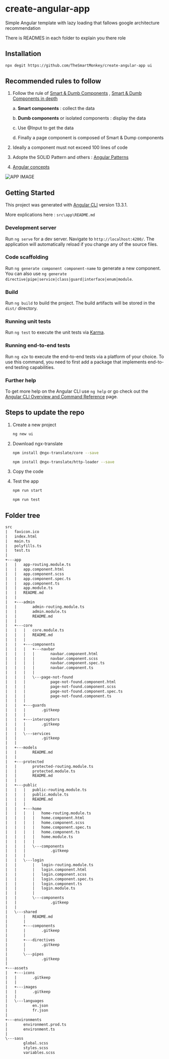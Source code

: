 # create-angular-app

Simple Angular template with lazy loading that fallows google architecture recommendation

There is READMES in each folder to explain you there role

## Installation

```bash
npx degit https://github.com/TheSmartMonkey/create-angular-app ui
```

## Recommended rules to follow

1. Follow the rule of [Smart & Dumb Components](https://dev.to/mquanit/concept-of-smart-dumb-components-in-angular-2fom) , [Smart & Dumb Components in depth](https://blog.angular-university.io/angular-2-smart-components-vs-presentation-components-whats-the-difference-when-to-use-each-and-why/)

    a. **Smart components** : collect the data

    b. **Dumb components** or isolated components : display the data

    c. Use @Input to get the data

    d. Finally a page component is composed of Smart & Dump components

1. Ideally a component must not exceed 100 lines of code

1. Adopte the SOLID Pattern and others : [Angular Patterns](https://angular-enterprise.com/en/ngpost/courses/design-patterns/)

1. [Angular concepts](https://angular.io/guide/architecture)

![APP IMAGE](https://github.com/TheSmartMonkey/create-angular-app/blob/main/.github/smart_and_dump_components.png)

## Getting Started

This project was generated with [Angular CLI](https://github.com/angular/angular-cli) version 13.3.1.

More explications here : `src\app\README.md`

### Development server

Run `ng serve` for a dev server. Navigate to `http://localhost:4200/`. The application will automatically reload if you change any of the source files.

### Code scaffolding

Run `ng generate component component-name` to generate a new component. You can also use `ng generate directive|pipe|service|class|guard|interface|enum|module`.

### Build

Run `ng build` to build the project. The build artifacts will be stored in the `dist/` directory.

### Running unit tests

Run `ng test` to execute the unit tests via [Karma](https://karma-runner.github.io).

### Running end-to-end tests

Run `ng e2e` to execute the end-to-end tests via a platform of your choice. To use this command, you need to first add a package that implements end-to-end testing capabilities.

### Further help

To get more help on the Angular CLI use `ng help` or go check out the [Angular CLI Overview and Command Reference](https://angular.io/cli) page.

## Steps to update the repo

1. Create a new project

    ```sh
    ng new ui
    ```

1. Download ngx-translate

    ```sh
    npm install @ngx-translate/core --save
    ```

    ```sh
    npm install @ngx-translate/http-loader --save
    ```

1. Copy the code

1. Test the app

    ```sh
    npm run start
    ```

    ```sh
    npm run test
    ```

## Folder tree

```txt
src
|   favicon.ico
|   index.html
|   main.ts
|   polyfills.ts
|   test.ts
|   
+---app
|   |   app-routing.module.ts
|   |   app.component.html
|   |   app.component.scss
|   |   app.component.spec.ts
|   |   app.component.ts
|   |   app.module.ts
|   |   README.md
|   |   
|   +---admin
|   |       admin-routing.module.ts
|   |       admin.module.ts
|   |       README.md
|   |       
|   +---core
|   |   |   core.module.ts
|   |   |   README.md
|   |   |   
|   |   +---components
|   |   |   +---navbar
|   |   |   |       navbar.component.html
|   |   |   |       navbar.component.scss
|   |   |   |       navbar.component.spec.ts
|   |   |   |       navbar.component.ts
|   |   |   |       
|   |   |   \---page-not-found
|   |   |           page-not-found.component.html
|   |   |           page-not-found.component.scss
|   |   |           page-not-found.component.spec.ts
|   |   |           page-not-found.component.ts
|   |   |           
|   |   +---guards
|   |   |       .gitkeep
|   |   |       
|   |   +---interceptors
|   |   |       .gitkeep
|   |   |       
|   |   \---services
|   |           .gitkeep
|   |           
|   +---models
|   |       README.md
|   |       
|   +---protected
|   |       protected-routing.module.ts
|   |       protected.module.ts
|   |       README.md
|   |       
|   +---public
|   |   |   public-routing.module.ts
|   |   |   public.module.ts
|   |   |   README.md
|   |   |   
|   |   +---home
|   |   |   |   home-routing.module.ts
|   |   |   |   home.component.html
|   |   |   |   home.component.scss
|   |   |   |   home.component.spec.ts
|   |   |   |   home.component.ts
|   |   |   |   home.module.ts
|   |   |   |   
|   |   |   \---components
|   |   |           .gitkeep
|   |   |           
|   |   \---login
|   |       |   login-routing.module.ts
|   |       |   login.component.html
|   |       |   login.component.scss
|   |       |   login.component.spec.ts
|   |       |   login.component.ts
|   |       |   login.module.ts
|   |       |   
|   |       \---components
|   |               .gitkeep
|   |               
|   \---shared
|       |   README.md
|       |   
|       +---components
|       |       .gitkeep
|       |       
|       +---directives
|       |       .gitkeep
|       |       
|       \---pipes
|               .gitkeep
|               
+---assets
|   +---icons
|   |       .gitkeep
|   |       
|   +---images
|   |       .gitkeep
|   |       
|   \---languages
|           en.json
|           fr.json
|           
+---environments
|       environment.prod.ts
|       environment.ts
|       
\---sass
        global.scss
        styles.scss
        variables.scss
```
